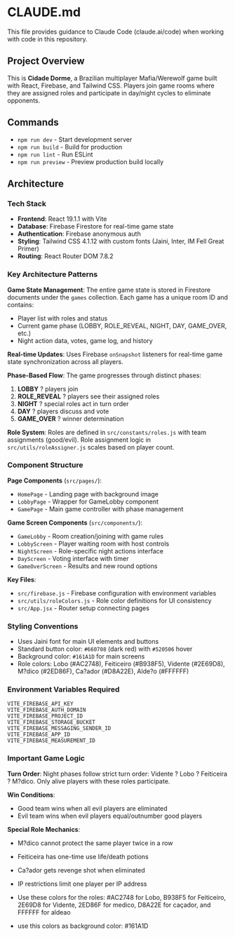 # CLAUDE.md

This file provides guidance to Claude Code (claude.ai/code) when working with code in this repository.

## Project Overview

This is **Cidade Dorme**, a Brazilian multiplayer Mafia/Werewolf game built with React, Firebase, and Tailwind CSS. Players join game rooms where they are assigned roles and participate in day/night cycles to eliminate opponents.

## Commands

- `npm run dev` - Start development server
- `npm run build` - Build for production
- `npm run lint` - Run ESLint
- `npm run preview` - Preview production build locally

## Architecture

### Tech Stack
- **Frontend**: React 19.1.1 with Vite
- **Database**: Firebase Firestore for real-time game state
- **Authentication**: Firebase anonymous auth
- **Styling**: Tailwind CSS 4.1.12 with custom fonts (Jaini, Inter, IM Fell Great Primer)
- **Routing**: React Router DOM 7.8.2

### Key Architecture Patterns

**Game State Management**: The entire game state is stored in Firestore documents under the `games` collection. Each game has a unique room ID and contains:
- Player list with roles and status
- Current game phase (LOBBY, ROLE_REVEAL, NIGHT, DAY, GAME_OVER, etc.)
- Night action data, votes, game log, and history

**Real-time Updates**: Uses Firebase `onSnapshot` listeners for real-time game state synchronization across all players.

**Phase-Based Flow**: The game progresses through distinct phases:
1. **LOBBY** ? players join
2. **ROLE_REVEAL** ? players see their assigned roles  
3. **NIGHT** ? special roles act in turn order
4. **DAY** ? players discuss and vote
5. **GAME_OVER** ? winner determination

**Role System**: Roles are defined in `src/constants/roles.js` with team assignments (good/evil). Role assignment logic in `src/utils/roleAssigner.js` scales based on player count.

### Component Structure

**Page Components** (`src/pages/`):
- `HomePage` - Landing page with background image
- `LobbyPage` - Wrapper for GameLobby component  
- `GamePage` - Main game controller with phase management

**Game Screen Components** (`src/components/`):
- `GameLobby` - Room creation/joining with game rules
- `LobbyScreen` - Player waiting room with host controls
- `NightScreen` - Role-specific night actions interface
- `DayScreen` - Voting interface with timer
- `GameOverScreen` - Results and new round options

**Key Files**:
- `src/firebase.js` - Firebase configuration with environment variables
- `src/utils/roleColors.js` - Role color definitions for UI consistency
- `src/App.jsx` - Router setup connecting pages

### Styling Conventions

- Uses Jaini font for main UI elements and buttons
- Standard button color: `#660708` (dark red) with `#520506` hover
- Background color: `#161A1D` for main screens
- Role colors: Lobo (#AC2748), Feiticeiro (#B938F5), Vidente (#2E69D8), M?dico (#2ED86F), Ca?ador (#D8A22E), Alde?o (#FFFFFF)

### Environment Variables Required

```
VITE_FIREBASE_API_KEY
VITE_FIREBASE_AUTH_DOMAIN  
VITE_FIREBASE_PROJECT_ID
VITE_FIREBASE_STORAGE_BUCKET
VITE_FIREBASE_MESSAGING_SENDER_ID
VITE_FIREBASE_APP_ID
VITE_FIREBASE_MEASUREMENT_ID
```

### Important Game Logic

**Turn Order**: Night phases follow strict turn order: Vidente ? Lobo ? Feiticeira ? M?dico. Only alive players with these roles participate.

**Win Conditions**: 
- Good team wins when all evil players are eliminated
- Evil team wins when evil players equal/outnumber good players

**Special Role Mechanics**:
- M?dico cannot protect the same player twice in a row
- Feiticeira has one-time use life/death potions
- Ca?ador gets revenge shot when eliminated
- IP restrictions limit one player per IP address

- Use these colors for the roles: #AC2748 for Lobo, B938F5 for Feiticeiro, 2E69D8 for Vidente, 2ED86F for medico, D8A22E for caçador, and FFFFFF for aldeao
- use this colors as background color: #161A1D